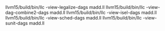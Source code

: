  llvm15/build/bin/llc -view-legalize-dags madd.ll 
 llvm15/build/bin/llc -view-dag-combine2-dags madd.ll 
 llvm15/build/bin/llc -view-isel-dags madd.ll 
 llvm15/build/bin/llc -view-sched-dags madd.ll 
 llvm15/build/bin/llc -view-sunit-dags madd.ll
